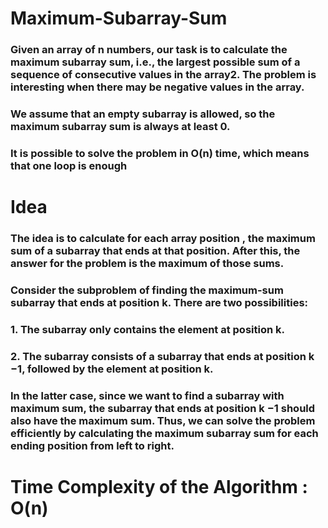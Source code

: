 # Maximum-Subarray-Sum
### Given an array of n numbers, our task is to calculate the maximum subarray sum, i.e., the largest possible sum of a sequence of consecutive values in the array2. The problem is interesting when there may be negative values in the array. 
### We assume that an empty subarray is allowed, so the maximum subarray sum is always at least 0.
### It is possible to solve the problem in O(n) time, which means that one loop is enough
# Idea
### The idea is to calculate for each array position , the maximum sum of a subarray that ends at that position. After this, the answer for the problem is the maximum of those sums.
### Consider the subproblem of finding the maximum-sum subarray that ends at position k. There are two possibilities:
### 1. The subarray only contains the element at position k.
### 2. The subarray consists of a subarray that ends at position k −1, followed by the element at position k.
### In the latter case, since we want to find a subarray with maximum sum, the subarray that ends at position k −1 should also have the maximum sum. Thus, we can solve the problem efficiently by calculating the maximum subarray sum for each ending position from left to right.

# Time Complexity of the Algorithm : O(n)
